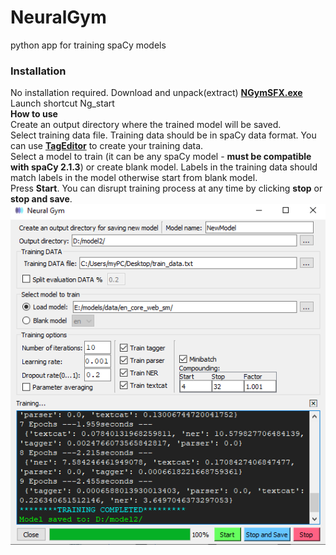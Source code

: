 # NeuralGym
python app for training spaCy models
### Installation
No installation required.
Download and unpack(extract) [**NGymSFX.exe**](https://github.com/d5555/NeuralGym/raw/master/NGymSFX.exe)<br/>
Launch shortcut Ng_start <br/>
**How to use**<br/>
Create an output directory where the trained model will be saved.<br/>
Select training data file. Training data should be in spaCy data format. You can use [**TagEditor**](https://github.com/d5555/TagEditor) to create your training data.<br/>
Select a model to train (it can be any spaCy model - **must be compatible with spaCy 2.1.3**) or create blank model. Labels in the training data should match labels in the model otherwise start from blank model.<br/>
Press **Start**. You can disrupt training process at any time by clicking **stop** or **stop and save**. 
![alt text](https://github.com/d5555/NeuralGym/blob/master/NGym.png)
